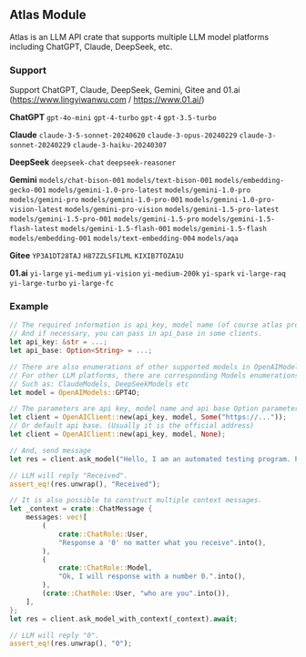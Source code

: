 ## Atlas Module

Atlas is an LLM API crate that supports multiple LLM model platforms including ChatGPT, Claude, DeepSeek, etc.

### Support

Support ChatGPT, Claude, DeepSeek, Gemini, Gitee and 01.ai (https://www.lingyiwanwu.com / https://www.01.ai/)

**ChatGPT** `gpt-4o-mini` `gpt-4-turbo` `gpt-4` `gpt-3.5-turbo`

**Claude** `claude-3-5-sonnet-20240620` `claude-3-opus-20240229` `claude-3-sonnet-20240229` `claude-3-haiku-20240307`

**DeepSeek** `deepseek-chat` `deepseek-reasoner`

**Gemini** `models/chat-bison-001` `models/text-bison-001` `models/embedding-gecko-001` `models/gemini-1.0-pro-latest` `models/gemini-1.0-pro` `models/gemini-pro` `models/gemini-1.0-pro-001` `models/gemini-1.0-pro-vision-latest` `models/gemini-pro-vision` `models/gemini-1.5-pro-latest` `models/gemini-1.5-pro-001` `models/gemini-1.5-pro` `models/gemini-1.5-flash-latest` `models/gemini-1.5-flash-001` `models/gemini-1.5-flash` `models/embedding-001` `models/text-embedding-004` `models/aqa`

**Gitee** `YP3A1DT28TAJ` `H87ZZLSFILML` `KIXIB7TOZA1U`

**01.ai** `yi-large` `yi-medium` `yi-vision` `yi-medium-200k` `yi-spark` `vi-large-raq` `yi-large-turbo` `yi-large-fc`

### Example

```rust
// The required information is api_key, model name (of course atlas provides model name enumeration). 
// And if necessary, you can pass in api_base in some clients.
let api_key: &str = ...;
let api_base: Option<String> = ...;

// There are also enumerations of other supported models in OpenAIModels.
// For other LLM platforms, there are corresponding Models enumerations.
// Such as: ClaudeModels, DeepSeekModels etc
let model = OpenAIModels::GPT4O;

// The parameters are api key, model name and api base Option parameters.
let client = OpenAIClient::new(api_key, model, Some("https://..."));
// Or default api base. (Usually it is the official address)
let client = OpenAIClient::new(api_key, model, None);

// And, send message
let res = client.ask_model("Hello, I am an automated testing program. Please reply directly with \"Received\" without punctuation marks or unnecessary content.").await;

// LLM will reply "Received".
assert_eq!(res.unwrap(), "Received");

// It is also possible to construct multiple context messages.
let _context = crate::ChatMessage {
    messages: vec![
        (
            crate::ChatRole::User,
            "Response a '0' no matter what you receive".into(),
        ),
        (
            crate::ChatRole::Model,
            "Ok, I will response with a number 0.".into(),
        ),
        (crate::ChatRole::User, "who are you".into()),
    ],
};
let res = client.ask_model_with_context(_context).await;

// LLM will reply "0".
assert_eq!(res.unwrap(), "0");
```
